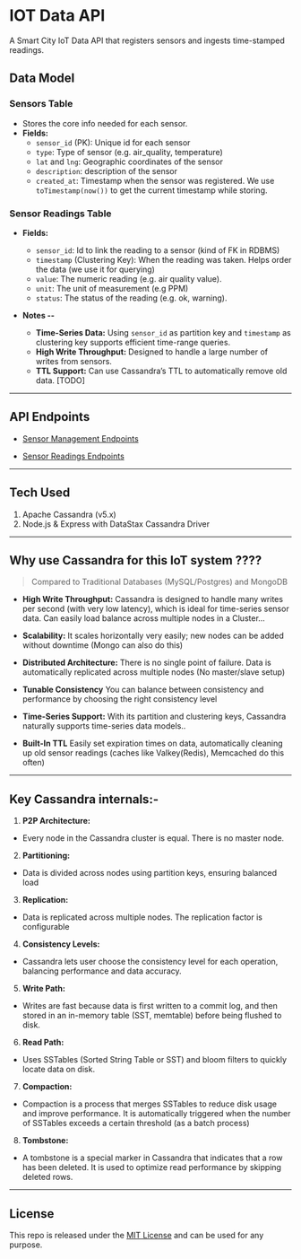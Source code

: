 # IOT Data API

A Smart City IoT Data API that registers sensors and ingests time-stamped readings.

## Data Model

### Sensors Table

- Stores the core info needed for each sensor.
- **Fields:**
  - `sensor_id` (PK): Unique id for each sensor
  - `type`: Type of sensor (e.g. air_quality, temperature)
  - `lat` and `lng`: Geographic coordinates of the sensor
  - `description`: description of the sensor
  - `created_at`: Timestamp when the sensor was registered. We use `toTimestamp(now())` to get the current timestamp while storing.

### Sensor Readings Table

- **Fields:**

  - `sensor_id`: Id to link the reading to a sensor (kind of FK in RDBMS)
  - `timestamp` (Clustering Key): When the reading was taken. Helps order the data (we use it for querying)
  - `value`: The numeric reading (e.g. air quality value).
  - `unit`: The unit of measurement (e.g PPM)
  - `status`: The status of the reading (e.g. ok, warning).

- **Notes --**
  - **Time-Series Data:** Using `sensor_id` as partition key and `timestamp` as clustering key supports efficient time-range queries.
  - **High Write Throughput:** Designed to handle a large number of writes from sensors.
  - **TTL Support:** Can use Cassandra’s TTL to automatically remove old data. [TODO]

---

## API Endpoints

- [Sensor Management Endpoints](./endpoints-test/sensors.http)

- [Sensor Readings Endpoints](./endpoints-test/readings.http)

---

## Tech Used

1. Apache Cassandra (v5.x)
2. Node.js & Express with DataStax Cassandra Driver

---

## Why use Cassandra for this IoT system ????

> Compared to Traditional Databases (MySQL/Postgres) and MongoDB

- **High Write Throughput:** Cassandra is designed to handle many writes per second (with very low latency), which is ideal for time-series sensor data. Can easily load balance across multiple nodes in a Cluster...

- **Scalability:** It scales horizontally very easily; new nodes can be added without downtime (Mongo can also do this)

- **Distributed Architecture:** There is no single point of failure. Data is automatically replicated across multiple nodes (No master/slave setup)

- **Tunable Consistency** You can balance between consistency and performance by choosing the right consistency level

- **Time-Series Support:** With its partition and clustering keys, Cassandra naturally supports time-series data models..

- **Built-In TTL** Easily set expiration times on data, automatically cleaning up old sensor readings (caches like Valkey(Redis), Memcached do this often)

---

## Key Cassandra internals:-

1. **P2P Architecture:**

- Every node in the Cassandra cluster is equal. There is no master node.

2. **Partitioning:**

- Data is divided across nodes using partition keys, ensuring balanced load

3. **Replication:**

- Data is replicated across multiple nodes. The replication factor is configurable

4. **Consistency Levels:**

- Cassandra lets user choose the consistency level for each operation, balancing performance and data accuracy.

5. **Write Path:**

- Writes are fast because data is first written to a commit log, and then stored in an in-memory table (SST, memtable) before being flushed to disk.

6. **Read Path:**

- Uses SSTables (Sorted String Table or SST) and bloom filters to quickly locate data on disk.

7. **Compaction:**

- Compaction is a process that merges SSTables to reduce disk usage and improve performance. It is automatically triggered when the number of SSTables exceeds a certain threshold (as a batch process)

8. **Tombstone:**

- A tombstone is a special marker in Cassandra that indicates that a row has been deleted. It is used to optimize read performance by skipping deleted rows.

---

## License

This repo is released under the [MIT License](LICENSE) and can be used for any purpose.
